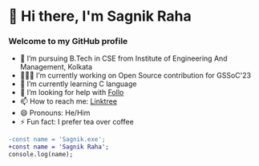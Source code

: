 # 👋 Hi there, I'm Sagnik Raha 
###   Welcome to my GitHub profile 

- 🔭 I’m pursuing B.Tech in CSE from Institute of Engineering And Management, Kolkata
- 👨🏻‍💻 I’m currently working on Open Source contribution for GSSoC'23
- 🌱 I’m currently learning C language
- 🤔 I’m looking for help with [Follo](https://github.com/sagnik-004/Follo)
- 📫 How to reach me: [Linktree](https://linktr.ee/SagnikRaha)
- 😄 Pronouns: He/Him
- ⚡ Fun fact: I prefer tea over coffee

```diff
-const name = 'Sagnik.exe';
+const name = 'Sagnik Raha';
console.log(name);
```
        
